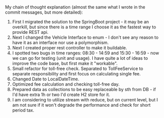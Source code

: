 My chain of thought explanation (almost the same what I wrote in the commit messages, but more detailed):
1. First I migrated the solution to the SpringBoot project - it may be an overkill, but since there is a time range I choose it as the fastest way to provide REST api.
2. Next I changed the Vehicle Interface to enum - I don't see any reason to have it as an interface nor use a polymorphism.
3. Next I created proper rest controller to make it buildable.
4. I spotted two bugs in time ranges: 08:30 - 14:59 and 15:30 - 16:59 - now we can go for testing (unit and usage). I have quite a lot of ideas to improve the code base, but first make it "workable".
5. Small refactor for toll-free check. Separated to TollFeeService to separate responsibility and first focus on calculating single fee.
6. Changed Date to LocalDateTime.
7. Optimized fee calculation and checking toll-free day.
8. Prepared data as collections to be easy replaceable by sth from DB - if I'd have extra 1h or two I'd create H2 store for it.
9. I am considering to utilize stream with reduce, but on current level, but I am not sure if it won't degrade the performance and check for short period tax.

